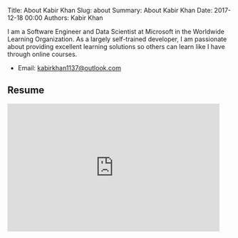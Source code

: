 Title: About Kabir Khan
Slug: about
Summary: About Kabir Khan
Date: 2017-12-18 00:00
Authors: Kabir Khan


I am a Software Engineer and Data Scientist at Microsoft in the Worldwide Learning Organization.
As a largely self-trained developer, I am passionate about providing excellent learning solutions so others can learn like I have through online courses.

-   Email: <a href="mailto:kabirkhan1137@outlook.com">kabirkhan1137@outlook.com</a>

## **Resume**

<iframe src="https://onedrive.live.com/embed?cid=BF7898C0F29876B9&resid=BF7898C0F29876B9%21116&authkey=AGSg-YPT1IxRTWk&em=2" width="476" height="288" frameborder="0" scrolling="no"></iframe>
